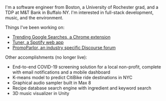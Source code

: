 I'm a software engineer from Boston, a University of Rochester grad, and a TDP at M&T Bank in Buffalo NY. I'm interested in full-stack development, music, and the environment.

Things I've been working on:
- [Trending Google Searches, a Chrome extension](https://tommygeiger.com/trending-google-searches)
- [Tuner, a Spotify web app](https://tommygeiger.com/tuner)
- [PromoParlor, an industry specific Discourse forum](https://promoparlor.com)

Other accomplishments (no longer live):
- End-to-end COVID-19 screening solution for a local non-profit, complete with email notifications and a mobile dashboard
- K-means model to predict CitiBike ride destinations in NYC
- Graphical audio sampler built in Max 8
- Recipe database search engine with ingredient and keyword search
- 3D music visualizer in Unity
